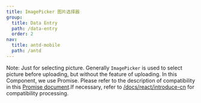 ```yaml
---
title: ImagePicker 图片选择器
group:
  title: Data Entry
  path: /data-entry
  order: 2
nav:
  title: antd-mobile
  path: /antd
---
```


Note: Just for selecting picture. Generally `ImagePicker` is used to select picture before uploading, but without the feature of uploading. In this Component, we use Promise. Please refer to the description of compatibility in this [Promise document](https://developer.mozilla.org/zh-CN/docs/Web/JavaScript/Reference/Global_Objects/Promise).If necessary, refer to [/docs/react/introduce-cn](/docs/react/introduce) for compatibility processing.

<code src="./demos/accept.tsx" />

<code src="./demos/custom.tsx" />

<code src="./demos/length.tsx" />

<code src="./demos/basic.tsx" />

<API/>